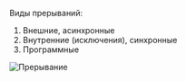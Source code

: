 Виды прерываний:
1. Внешние, асинхронные
2. Внутренние (исключения), синхронные
3. Программные
  
![Прерывание](03_01.%20Прерывание.png)  

